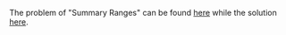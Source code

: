 The problem of "Summary Ranges" can be found [here](https://leetcode.com/problems/summary-ranges/) while the solution [here](https://github.com/aurimas13/Solutions-To-Problems/blob/main/LeetCode/Python%20Solutions/Summary%20Ranges/summary.py).